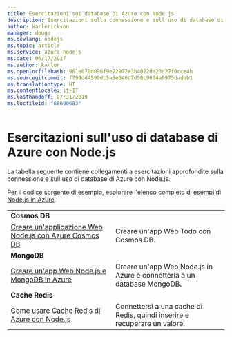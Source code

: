 ```yaml
---
title: Esercitazioni sui database di Azure con Node.js
description: Esercitazioni sulla connessione e sull'uso di database di Azure con Node.js.
author: karlerickson
manager: douge
ms.devlang: nodejs
ms.topic: article
ms.service: azure-nodejs
ms.date: 06/17/2017
ms.author: karler
ms.openlocfilehash: 961e070d096f9e72972e3b4022da23d27f0cce4b
ms.sourcegitcommit: f799dd4590dc5a5e646d7d50c9604a9975dadeb1
ms.translationtype: HT
ms.contentlocale: it-IT
ms.lasthandoff: 07/31/2019
ms.locfileid: "68690683"
---
```

# <a name="tutorials-for-using-azure-databases-with-nodejs"></a>Esercitazioni sull'uso di database di Azure con Node.js

La tabella seguente contiene collegamenti a esercitazioni approfondite sulla connessione e sull'uso di database di Azure con Node.js. 

Per il codice sorgente di esempio, esplorare l'elenco completo di [esempi di Node.js in Azure](https://azure.microsoft.com/resources/samples/?term=nodejs).

| | |
|---|---|
| **Cosmos DB** ||
| [Creare un'applicazione Web Node.js con Azure Cosmos DB](/azure/documentdb/documentdb-nodejs-application?toc=/azure/javascript/toc.json&bc=/azure/javascript/breadcrumb/toc.json) | Creare un'app Web Todo con Cosmos DB.  |
| **MongoDB** ||
| [Creare un'app Web Node.js e MongoDB in Azure](/azure/app-service-web/app-service-web-tutorial-nodejs-mongodb-app?toc=/azure/javascript/toc.json&bc=/azure/javascript/breadcrumb/toc.json) | Creare un'app Web Node.js in Azure e connetterla a un database MongoDB.  |
| **Cache Redis** | |
| [Come usare Cache Redis di Azure con Node.js](/azure/redis-cache/cache-nodejs-get-started?toc=/azure/javascript/toc.json&bc=/azure/javascript/breadcrumb/toc.json) | Connettersi a una cache di Redis, quindi inserire e recuperare un valore.
